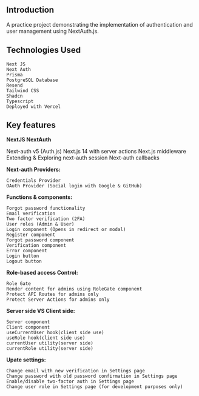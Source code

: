 ## Introduction

A practice project demonstrating the implementation of authentication and user management using NextAuth.js.


## Technologies Used
```
Next JS
Next Auth
Prisma
PostgreSQL Database
Resend
Tailwind CSS
Shadcn
Typescript
Deployed with Vercel
```

## Key features

**NextJS NextAuth**

Next-auth v5 (Auth.js)
Next.js 14 with server actions
Next.js middleware
Extending & Exploring next-auth session
Next-auth callbacks


**Next-auth Providers:**
```
Credentials Provider
OAuth Provider (Social login with Google & GitHub)
```

**Functions & components:**
```
Forgot password functionality
Email verification
Two factor verification (2FA)
User roles (Admin & User)
Login component (Opens in redirect or modal)
Register component
Forgot password component
Verification component
Error component
Login button
Logout button
```

**Role-based access Control:**
```
Role Gate
Render content for admins using RoleGate component
Protect API Routes for admins only
Protect Server Actions for admins only
```

**Server side VS Client side:**
```
Server component
Client component
useCurrentUser hook(client side use)
useRole hook(client side use)
currentUser utility(server side)
currentRole utility(server side)
```

**Upate settings:**
```
Change email with new verification in Settings page
Change password with old password confirmation in Settings page
Enable/disable two-factor auth in Settings page
Change user role in Settings page (for development purposes only)
```

